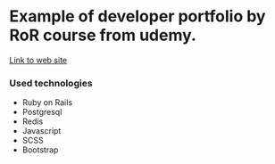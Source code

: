 # Example of developer portfolio by RoR course from udemy.

[Link to web site](https://fargustian-portfolio.herokuapp.com/)

### Used technologies

- Ruby on Rails
- Postgresql
- Redis
- Javascript
- SCSS
- Bootstrap
